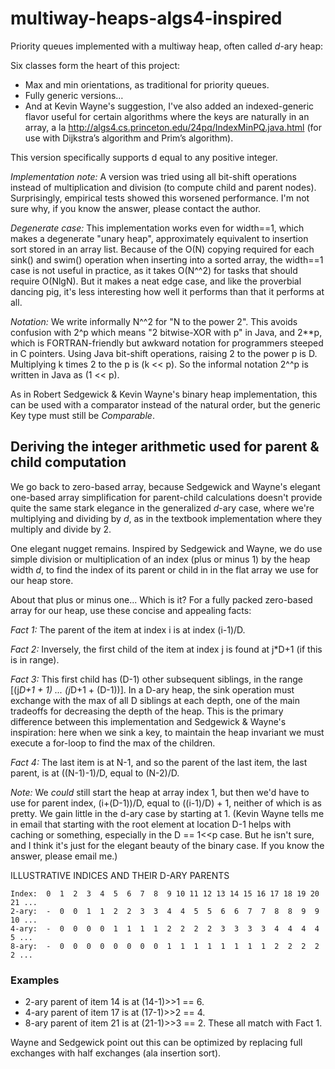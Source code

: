 # multiway-heaps-algs4-inspired
Priority queues implemented with a multiway heap, often called _d_-ary heap:

Six classes form the heart of this project:
- Max and min orientations, as traditional for priority queues.
- Fully generic versions…
- And at Kevin Wayne's suggestion, I've also added an indexed-generic flavor useful for certain algorithms where the keys are naturally in an array, a la http://algs4.cs.princeton.edu/24pq/IndexMinPQ.java.html (for use with Dijkstra’s algorithm and Prim’s algorithm).

This version specifically supports d equal to any positive integer.

*Implementation note:* A version was tried using all bit-shift operations
instead of multiplication and division (to compute child and parent
nodes). Surprisingly, empirical tests showed this worsened performance. 
I'm not sure why, if you know the answer, please contact the author.

*Degenerate case:* This implementation works even for width==1, which makes a
degenerate "unary heap", approximately equivalent to insertion sort stored
in an array list. Because of the O(N) copying required for each sink() and
swim() operation when inserting into a sorted array, the width==1 case is
not useful in practice, as it takes O(N^^2) for tasks that should require
O(NlgN). But it makes a neat edge case, and like the proverbial dancing
pig, it's less interesting how well it performs than that it performs at
all.

*Notation:* We write informally N^^2 for "N to the power 2". This avoids confusion with
2^p which means "2 bitwise-XOR with p" in Java, and 2**p, which is FORTRAN-friendly but awkward
notation for programmers steeped in C pointers. Using Java bit-shift
operations, raising 2 to the power p is D. Multiplying k times 2 to the
p is (k << p). So the informal notation 2^^p is written in Java as (1 << p).

As in Robert Sedgewick & Kevin Wayne's binary heap implementation, this can
be used with a comparator instead of the natural order, but the generic Key
type must still be *Comparable*.

## Deriving the integer arithmetic used for parent & child computation
We go back to zero-based array, because Sedgewick and Wayne's elegant
one-based array simplification for parent-child calculations doesn't provide
quite the same stark elegance in the generalized _d_-ary case, where we're
multiplying and dividing by _d_, as in the textbook implementation where
they multiply and divide by 2.

One elegant nugget remains. Inspired by Sedgewick and Wayne, we do use simple
division or multiplication of an index (plus or minus 1) by the heap width _d_, to find
the index of its parent or child in in the flat array we use for our heap store.

About that plus or minus one... Which is it? For a fully packed zero-based
array for our heap, use these concise and appealing facts:

*Fact 1:* The parent of the item at index i is at index (i-1)/D.

*Fact 2:* Inversely, the first child of the item at index j is found at
j*D+1 (if this is in range).

*Fact 3:* This first child has (D-1) other subsequent siblings, in the
range [(j*D+1 + 1) ... (j*D+1 + (D-1))]. In a D-ary heap,
the sink operation must exchange with the max of all D siblings at each
depth, one of the main tradeoffs for decreasing the depth of the heap. This
is the primary difference between this implementation and Sedgewick & Wayne's
inspiration: here when we sink a key, to maintain the heap invariant we must
execute a for-loop to find the max of the children.

*Fact 4:* The last item is at N-1, and so the parent of the last item, the
last parent, is at ((N-1)-1)/D, equal to (N-2)/D.

*Note:* We *could* still start the heap at array index 1, but then we'd have
to use for parent index, (i+(D-1))/D, equal to ((i-1)/D) + 1, neither
of which is as pretty. We gain little in the d-ary case by starting at 1.
(Kevin Wayne tells me in email that starting with the root element at
location D-1 helps with caching or something, especially in the D == 1<<p case.
But he isn't sure, and I think it's just for the elegant beauty of the binary
case. If you know the answer, please email me.)

ILLUSTRATIVE INDICES AND THEIR D-ARY PARENTS
```
Index:  0  1  2  3  4  5  6  7  8  9 10 11 12 13 14 15 16 17 18 19 20 21 ...
2-ary:  -  0  0  1  1  2  2  3  3  4  4  5  5  6  6  7  7  8  8  9  9 10 ...
4-ary:  -  0  0  0  0  1  1  1  1  2  2  2  2  3  3  3  3  4  4  4  4  5 ...
8-ary:  -  0  0  0  0  0  0  0  0  1  1  1  1  1  1  1  1  2  2  2  2  2 ...
```

### Examples
- 2-ary parent of item 14 is at (14-1)>>1 == 6.
- 4-ary parent of item 17 is at (17-1)>>2 == 4.
- 8-ary parent of item 21 is at (21-1)>>3 == 2.
These all match with Fact 1.

Wayne and Sedgewick point out this can be optimized by replacing full
exchanges with half exchanges (ala insertion sort).

